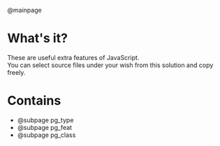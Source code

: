 ﻿@mainpage

# What's it?

These are useful extra features of JavaScript.  
You can select source files under your wish from this solution and copy freely.  

# Contains

- @subpage pg_type
- @subpage pg_feat
- @subpage pg_class
